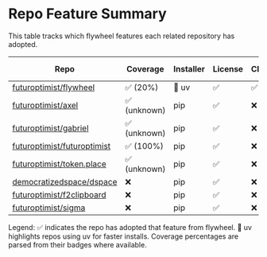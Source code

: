 # Repo Feature Summary

This table tracks which flywheel features each related repository has adopted.

| Repo | Coverage | Installer | License | CI | AGENTS.md | Code of Conduct | Contributing | Pre-commit |
| ---- | -------- | --------- | ------- | -- | --------- | --------------- | ------------ | ---------- |
| [futuroptimist/flywheel](https://github.com/futuroptimist/flywheel) | ✅ (20%) | 🚀 uv | ✅ | ✅ | ✅ | ✅ | ✅ | ✅ |
| [futuroptimist/axel](https://github.com/futuroptimist/axel) | ✅ (unknown) | pip | ✅ | ❌ | ✅ | ❌ | ✅ | ✅ |
| [futuroptimist/gabriel](https://github.com/futuroptimist/gabriel) | ✅ (unknown) | pip | ✅ | ❌ | ✅ | ❌ | ❌ | ❌ |
| [futuroptimist/futuroptimist](https://github.com/futuroptimist/futuroptimist) | ✅ (100%) | pip | ✅ | ❌ | ✅ | ❌ | ❌ | ✅ |
| [futuroptimist/token.place](https://github.com/futuroptimist/token.place) | ✅ (unknown) | pip | ✅ | ❌ | ❌ | ✅ | ❌ | ✅ |
| [democratizedspace/dspace](https://github.com/democratizedspace/dspace) | ❌ | pip | ✅ | ❌ | ❌ | ❌ | ❌ | ❌ |
| [futuroptimist/f2clipboard](https://github.com/futuroptimist/f2clipboard) | ❌ | pip | ✅ | ❌ | ✅ | ❌ | ❌ | ❌ |
| [futuroptimist/sigma](https://github.com/futuroptimist/sigma) | ❌ | pip | ✅ | ❌ | ✅ | ❌ | ❌ | ❌ |

Legend: ✅ indicates the repo has adopted that feature from flywheel. 🚀 uv highlights repos using uv for faster installs. Coverage percentages are parsed from their badges where available.
